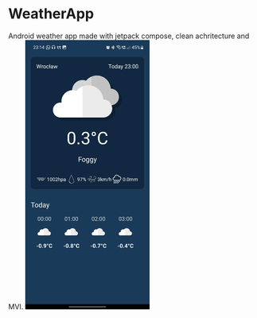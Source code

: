# WeatherApp
Android weather app made with jetpack compose, clean achritecture and MVI.
<img src="https://github.com/Pelc314/WeatherApp/blob/master/mainscreen.jpg" width="250">
